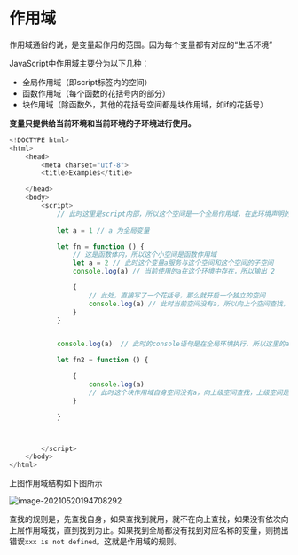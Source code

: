 # 作用域

作用域通俗的说，是变量起作用的范围。因为每个变量都有对应的“生活环境”

JavaScript中作用域主要分为以下几种：

- 全局作用域（即script标签内的空间）
- 函数作用域（每个函数的花括号内的部分）
- 块作用域（除函数外，其他的花括号空间都是块作用域，如if的花括号）

**变量只提供给当前环境和当前环境的子环境进行使用。**

```js
<!DOCTYPE html>
<html>
	<head>
		<meta charset="utf-8">
		<title>Examples</title>

	</head>
	<body>
		<script>
			// 此时这里是script内部，所以这个空间是一个全局作用域，在此环境声明的变量为全局变量
			
			let a = 1 // a 为全局变量

			let fn = function () {
				// 这是函数体内，所以这个小空间是函数作用域
				let a = 2 // 此时这个变量a服务与这个空间和这个空间的子空间
				console.log(a) // 当前使用的a在这个环境中存在，所以输出 2

				{
					// 此处，直接写了一个花括号，那么就开启一个独立的空间
					console.log(a) // 此时当前空间没有a，所以向上个空间查找，就找到函数内的a，所以输出 2
				}
			}


			console.log(a)  // 此时的console语句是在全局环境执行，所以这里的a不是函数内的，而是全局环境的a  所以输出 1

			let fn2 = function () {

				{
					console.log(a)
					// 此时这个块作用域自身空间没有a，向上级空间查找，上级空间是fn2的函数空间，也没有找到，继续向上级查找，在全局空间找到了，所以输出 1
				}

			}



		</script>
	</body>
</html>
```

上图作用域结构如下图所示

![image-20210520194708292](https://img-hosting.zzhitong.com/images/image-20210520194708292.png)



查找的规则是，先查找自身，如果查找到就用，就不在向上查找，如果没有依次向上层作用域找，直到找到为止。如果找到全局都没有找到对应名称的变量，则抛出错误`xxx is not defined`。这就是作用域的规则。